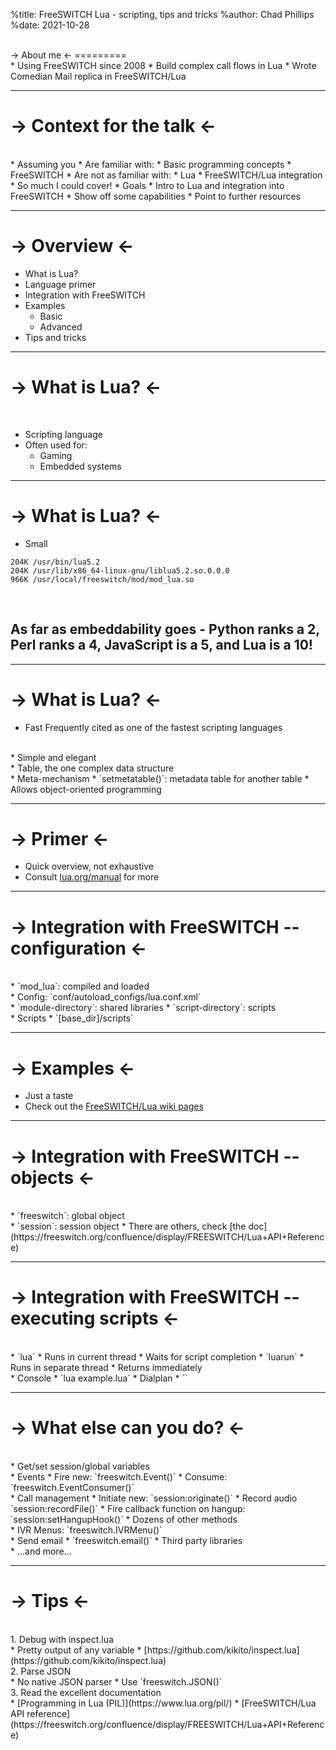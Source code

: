 %title: FreeSWITCH Lua - scripting, tips and tricks
%author: Chad Phillips
%date: 2021-10-28

<br>
-> About me <-
=========

<br>
* Using FreeSWITCH since 2008
* Build complex call flows in Lua
* Wrote Comedian Mail replica in FreeSWITCH/Lua

----

-> Context for the talk <-
=========

<br>
* Assuming you
  * Are familiar with:
    * Basic programming concepts
    * FreeSWITCH
  * Are not as familiar with:
    * Lua
    * FreeSWITCH/Lua integration
<br>
* So much I could cover!
* Goals
  * Intro to Lua and integration into FreeSWITCH
  * Show off some capabilities
  * Point to further resources

----

-> Overview <-
=========

* What is Lua?
* Language primer
* Integration with FreeSWITCH
* Examples
  * Basic
  * Advanced
* Tips and tricks

----

-> What is Lua? <-
=========
<br>

* Scripting language
* Often used for:
  * Gaming
  * Embedded systems

----

-> What is Lua? <-
=========
* Small


```
204K /usr/bin/lua5.2
204K /usr/lib/x86_64-linux-gnu/liblua5.2.so.0.0.0
966K /usr/local/freeswitch/mod/mod_lua.so
```
<br>

## As far as embeddability goes - Python ranks a 2, Perl ranks a 4, JavaScript is a 5, and Lua is a 10!

----

-> What is Lua? <-
=========
* Fast
  Frequently cited as one of the fastest scripting languages
<br>
* Simple and elegant
<br>
  * Table, the one complex data structure
<br>
  * Meta-mechanism
    * `setmetatable()`: metadata table for another table
    * Allows object-oriented programming

----

-> Primer <-
=========

* Quick overview, not exhaustive
* Consult [lua.org/manual](https://www.lua.org/manual/) for more

----

-> Integration with FreeSWITCH -- configuration <-
=========

<br>
* `mod_lua`: compiled and loaded
<br>
* Config: `conf/autoload_configs/lua.conf.xml`
<br>
  * `module-directory`: shared libraries
  * `script-directory`: scripts
<br>
* Scripts
  * `[base_dir]/scripts`

----

-> Examples <-
=========

* Just a taste
* Check out the [FreeSWITCH/Lua wiki pages](https://freeswitch.org/confluence/display/FREESWITCH/mod_lua)

----

-> Integration with FreeSWITCH -- objects <-
=========

<br>
* `freeswitch`: global object
<br>
* `session`: session object
* There are others, check [the doc](https://freeswitch.org/confluence/display/FREESWITCH/Lua+API+Reference)

----

-> Integration with FreeSWITCH -- executing scripts <-
=========

<br>
* `lua`
  * Runs in current thread
  * Waits for script completion
* `luarun`
  * Runs in separate thread
  * Returns immediately
<br>
* Console
  * `lua example.lua`
* Dialplan
  * `<action application="lua" data="example.lua"/>`

----

-> What else can you do? <-
=========

<br>
* Get/set session/global variables
<br>
* Events
  * Fire new: `freeswitch.Event()`
  * Consume: `freeswitch.EventConsumer()`
<br>
* Call management
  * Initiate new: `session:originate()`
  * Record audio `session:recordFile()`
  * Fire callback function on hangup: `session:setHangupHook()`
  * Dozens of other methods
<br>
* IVR Menus: `freeswitch.IVRMenu()`
<br>
* Send email
  * `freeswitch.email()`
  * Third party libraries
<br>
* ...and more...

----

->  Tips <-
=========

<br>
1. Debug with inspect.lua
<br>
  * Pretty output of any variable
  * [https://github.com/kikito/inspect.lua](https://github.com/kikito/inspect.lua)
<br>
2. Parse JSON
<br>
  * No native JSON parser
  * Use `freeswitch.JSON()`
<br>
3. Read the excellent documentation
<br>
  * [Programming in Lua (PIL)](https://www.lua.org/pil/)
  * [FreeSWITCH/Lua API reference](https://freeswitch.org/confluence/display/FREESWITCH/Lua+API+Reference)

<!---
https://hub.packtpub.com/scripting-freeswitch-lua/
https://freeswitch.org/confluence/display/FREESWITCH/mod_lua
https://tinyurl.com/cluecon-2021-lua-talk
pjsua --config-file ~/pjsip/1002.cfg
-->
